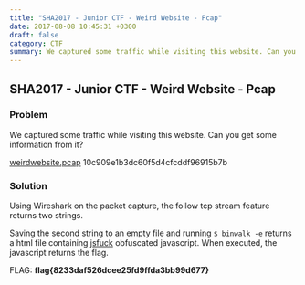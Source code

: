 ```yaml
---
title: "SHA2017 - Junior CTF - Weird Website - Pcap"
date: 2017-08-08 10:45:31 +0300
draft: false
category: CTF
summary: We captured some traffic while visiting this website. Can you get some information from it?
---
```

## SHA2017 - Junior CTF - Weird Website - Pcap
### Problem

We captured some traffic while visiting this website. Can you get some information from it?

[weirdwebsite.pcap](#) 10c909e1b3dc60f5d4cfcddf96915b7b

### Solution

Using Wireshark on the packet capture, the follow tcp stream feature returns two strings. 

Saving the second string to an empty file and running ``$ binwalk -e`` returns a html file containing [jsfuck](http://www.jsfuck.com/) obfuscated javascript. When executed, the javascript returns the flag.

FLAG: __flag{8233daf526dcee25fd9ffda3bb99d677}__
